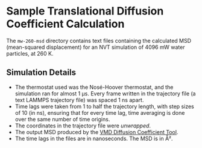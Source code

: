 # Sample Translational Diffusion Coefficient Calculation

The `mw-260-msd` directory contains text files containing the calculated MSD (mean-squared displacement) for an NVT simulation of 4096 mW water particles, at 260 K. 

## Simulation Details

 - The thermostat used was the Nosé-Hoover thermostat, and the simulation ran for almost 1 μs. Every frame written in the trajectory file (a text LAMMPS trajectory file) was spaced 1 ns apart. 
 - Time lags were taken from 1 to half the trajectory length, with step sizes of 10 (in ns), ensuring that for every time lag, time averaging is done over the same number of time origins. 
 - The coordinates in the trajectory file were *unwrapped*. 
 - The output MSD produced by the [VMD Diffusion Coefficient Tool](https://github.com/giorginolab/vmd_diffusion_coefficient). 
 - The time lags in the files are in nanoseconds. The MSD is in Å².  